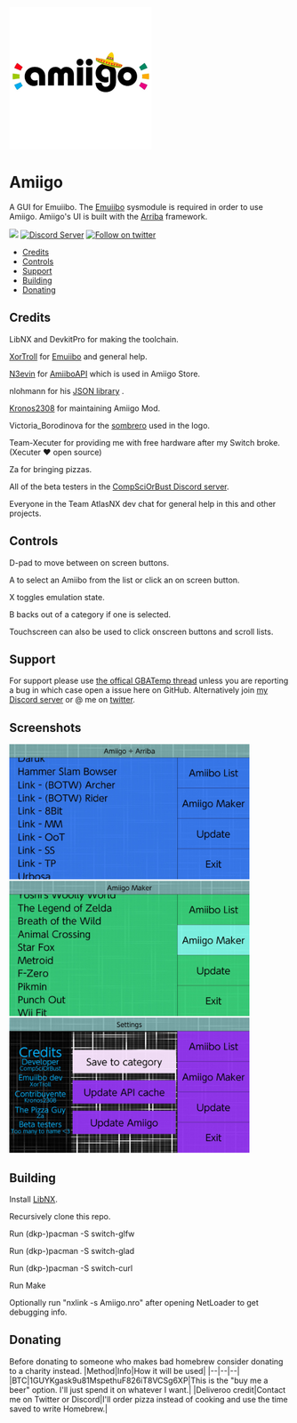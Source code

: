 ![Logo](icon.jpg)

# Amiigo

A GUI for Emuiibo. The [Emuiibo](https://github.com/XorTroll/emuiibo) sysmodule is required in order to use Amiigo.
Amiigo's UI is built with the [Arriba](https://github.com/CompSciOrBust/Arriba) framework.

<a  href="https://github.com/CompSciOrBust/Amiigo/releases"><img  src="https://img.shields.io/github/downloads/CompSciOrBust/Amiigo/total?style=for-the-badge"  alr = "Downloads "  /></a> <a  href="https://discord.gg/ZhRn3nn"><img  src="https://img.shields.io/discord/673622282790502402?color=green&label=Discord&logo=discord&style=for-the-badge"  alt="Discord Server"  /></a> <a  href="https://twitter.com/CompSciOrBust?ref_src=twsrc%5Etfw"><img  src="https://img.shields.io/twitter/follow/CompSciOrBust?color=blue&label=follow&logo=twitter&style=for-the-badge"  alt="Follow on twitter"  /></a>
<!--ts-->
   * [Credits](#Credits)
   * [Controls](#Controls)
   * [Support](#Support)
   * [Building](#Building)
   * [Donating](#Donating)
<!--te-->
  

## Credits

LibNX and DevkitPro for making the toolchain.

[XorTroll](https://github.com/XorTroll/) for [Emuiibo](https://github.com/XorTroll/emuiibo) and general help.

[N3evin](https://github.com/N3evin/) for [AmiiboAPI](https://github.com/N3evin/AmiiboAPI) which is used in Amiigo Store.

nlohmann for his [JSON library](https://github.com/nlohmann/json) .

[Kronos2308](https://github.com/Kronos2308/) for maintaining Amiigo Mod.

Victoria_Borodinova for the [sombrero](https://pixabay.com/illustrations/sombrero-hat-mexico-mexican-4280389/) used in the logo.

Team-Xecuter for providing me with free hardware after my Switch broke. (Xecuter ❤️ open source)

Za for bringing pizzas.

All of the beta testers in the [CompSciOrBust Discord server](https://discord.gg/ZhRn3nn).

Everyone in the Team AtlasNX dev chat for general help in this and other projects.  

## Controls

D-pad to move between on screen buttons.

A to select an Amiibo from the list or click an on screen button.

X toggles emulation state.

B backs out of a category if one is selected.

Touchscreen can also be used to click onscreen buttons and scroll lists.

## Support

For support please use [the offical GBATemp thread](https://gbatemp.net/threads/amiigo-emuiibo-gui.549964/) unless you are reporting a bug in which case open a issue here on GitHub. Alternatively join [my Discord server](https://discord.gg/ZhRn3nn) or @ me on [twitter](https://twitter.com/CompSciOrBust).

## Screenshots

<img  src="https://raw.githubusercontent.com/CompSciOrBust/Amiigo/master/Screenshots/Screenshot_1.jpg"  width="432"/><img  src="https://raw.githubusercontent.com/CompSciOrBust/Amiigo/master/Screenshots/Screenshot_2.jpg"  width="432"/><img  src="https://raw.githubusercontent.com/CompSciOrBust/Amiigo/master/Screenshots/Screenshot_3.jpg" width="432"/>

## Building

Install [LibNX](https://switchbrew.org/wiki/Setting_up_Development_Environment).

Recursively clone this repo.

Run (dkp-)pacman -S switch-glfw

Run (dkp-)pacman -S switch-glad

Run (dkp-)pacman -S switch-curl

Run Make

Optionally run "nxlink -s Amiigo.nro" after opening NetLoader to get debugging info.

## Donating
Before donating to someone who makes bad homebrew consider donating to a charity instead.
|Method|Info|How it will be used|
|--|--|--|
|BTC|1GUYKgask9u81MspethuF826iT8VCSg6XP|This is the "buy me a beer" option. I'll just spend it on whatever I want.|
|Deliveroo credit|Contact me on Twitter or Discord|I'll order pizza instead of cooking and use the time saved to write Homebrew.|
